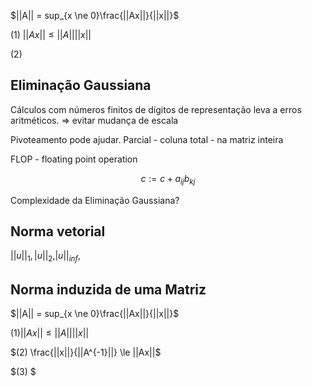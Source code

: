 

$||A|| = sup_{x \ne 0}\frac{||Ax||}{||x||}$

(1) $||Ax|| \le ||A||||x||$

(2)  


## Eliminação Gaussiana

Cálculos com números finitos de dígitos de representação leva a erros aritméticos.
=> evitar mudança de escala

Pivoteamento pode ajudar.
Parcial - coluna
total - na matriz inteira

FLOP - floating point operation

$$c := c + a_{ij}b_{kj}$$

Complexidade da Eliminação Gaussiana?


## Norma vetorial

$||u||_1, |u||_2, |u||_{inf},$


## Norma induzida de uma Matriz

$||A|| = sup_{x \ne 0}\frac{||Ax||}{||x||}$

$(1) ||Ax|| \le ||A||||x||$

$(2)  \frac{||x||}{||A^{-1}||} \le  ||Ax||$

$(3) $
<!--stackedit_data:
eyJoaXN0b3J5IjpbMTU3NDU4NzkyNiw4MjY3OTg4NDMsMTQyOT
A4NjI5NSwxNDc0MzkyNzY3XX0=
-->